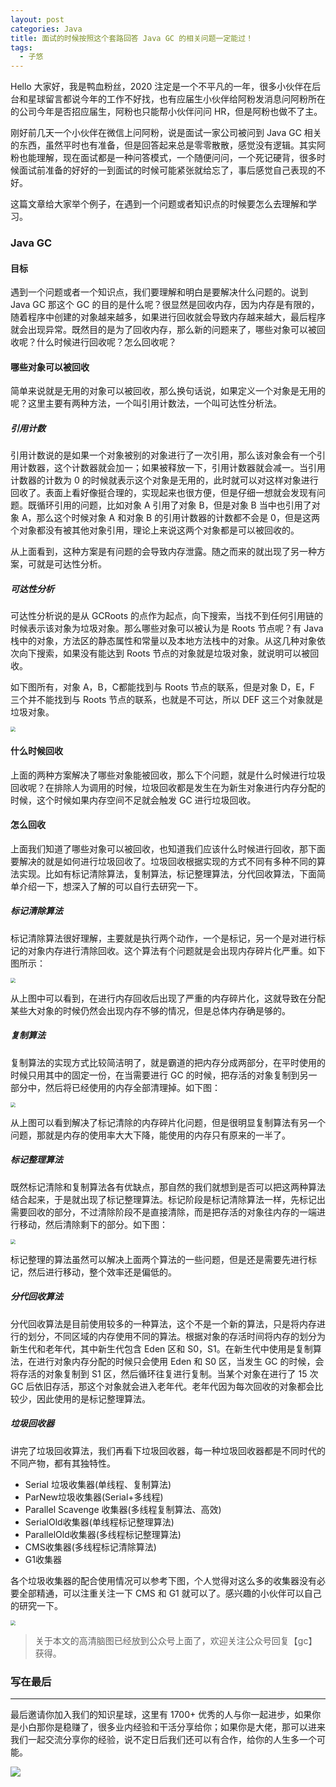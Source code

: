 ```yaml
---
layout: post
categories: Java
title: 面试的时候按照这个套路回答 Java GC 的相关问题一定能过！
tags:
  - 子悠
---
```


Hello 大家好，我是鸭血粉丝，2020 注定是一个不平凡的一年，很多小伙伴在后台和星球留言都说今年的工作不好找，也有应届生小伙伴给阿粉发消息问阿粉所在的公司今年是否招应届生，阿粉也只能帮小伙伴问问 HR，但是阿粉也做不了主。

刚好前几天一个小伙伴在微信上问阿粉，说是面试一家公司被问到 Java GC 相关的东西，虽然平时也有准备，但是回答起来总是零零散散，感觉没有逻辑。其实阿粉也能理解，现在面试都是一种问答模式，一个随便问问，一个死记硬背，很多时候面试前准备的好好的一到面试的时候可能紧张就给忘了，事后感觉自己表现的不好。

这篇文章给大家举个例子，在遇到一个问题或者知识点的时候要怎么去理解和学习。

### Java GC

#### 目标

遇到一个问题或者一个知识点，我们要理解和明白是要解决什么问题的。说到 Java GC 那这个 GC 的目的是什么呢？很显然是回收内存，因为内存是有限的，随着程序中创建的对象越来越多，如果进行回收就会导致内存越来越大，最后程序就会出现异常。既然目的是为了回收内存，那么新的问题来了，哪些对象可以被回收呢？什么时候进行回收呢？怎么回收呢？

#### 哪些对象可以被回收

简单来说就是无用的对象可以被回收，那么换句话说，如果定义一个对象是无用的呢？这里主要有两种方法，一个叫引用计数法，一个叫可达性分析法。

##### 引用计数

引用计数说的是如果一个对象被别的对象进行了一次引用，那么该对象会有一个引用计数器，这个计数器就会加一；如果被释放一下，引用计数器就会减一。当引用计数器的计数为 0 的时候就表示这个对象是无用的，此时就可以对这样对象进行回收了。表面上看好像挺合理的，实现起来也很方便，但是仔细一想就会发现有问题。既循环引用的问题，比如对象 A 引用了对象 B，但是对象 B 当中也引用了对象 A，那么这个时候对象 A 和对象 B 的引用计数器的计数都不会是 0，但是这两个对象都没有被其他对象引用，理论上来说这两个对象都是可以被回收的。

从上面看到，这种方案是有问题的会导致内存泄露。随之而来的就出现了另一种方案，可就是可达性分析。

##### 可达性分析

可达性分析说的是从 GCRoots 的点作为起点，向下搜索，当找不到任何引用链的时候表示该对象为垃圾对象。那么哪些对象可以被认为是 Roots 节点呢？有 Java 栈中的对象，方法区的静态属性和常量以及本地方法栈中的对象。从这几种对象依次向下搜索，如果没有能达到 Roots 节点的对象就是垃圾对象，就说明可以被回收。

如下图所有，对象 A，B，C都能找到与 Roots 节点的联系，但是对象 D，E，F 三个并不能找到与 Roots 节点的联系，也就是不可达，所以 DEF 这三个对象就是垃圾对象。

<img src="http://www.justdojava.com/assets/images/2019/java/image_ziyou/gc1.png" style="zoom:50%;" />



#### 什么时候回收

上面的两种方案解决了哪些对象能被回收，那么下个问题，就是什么时候进行垃圾回收呢？在排除人为调用的时候，垃圾回收都是发生在为新生对象进行内存分配的时候，这个时候如果内存空间不足就会触发 GC 进行垃圾回收。

#### 怎么回收

上面我们知道了哪些对象可以被回收，也知道我们应该什么时候进行回收，那下面要解决的就是如何进行垃圾回收了。垃圾回收根据实现的方式不同有多种不同的算法实现。比如有标记清除算法，复制算法，标记整理算法，分代回收算法，下面简单介绍一下，想深入了解的可以自行去研究一下。

##### 标记清除算法

标记清除算法很好理解，主要就是执行两个动作，一个是标记，另一个是对进行标记的对象内存进行清除回收。这个算法有个问题就是会出现内存碎片化严重。如下图所示：

<img src="http://www.justdojava.com/assets/images/2019/java/image_ziyou/gc2.png" style="zoom:50%;" />

从上图中可以看到，在进行内存回收后出现了严重的内存碎片化，这就导致在分配某些大对象的时候仍然会出现内存不够的情况，但是总体内存确是够的。

##### 复制算法

复制算法的实现方式比较简洁明了，就是霸道的把内存分成两部分，在平时使用的时候只用其中的固定一份，在当需要进行 GC 的时候，把存活的对象复制到另一部分中，然后将已经使用的内存全部清理掉。如下图：

<img src="http://www.justdojava.com/assets/images/2019/java/image_ziyou/gc3.png" style="zoom:50%;" />

从上图可以看到解决了标记清除的内存碎片化问题，但是很明显复制算法有另一个问题，那就是内存的使用率大大下降，能使用的内存只有原来的一半了。

##### 标记整理算法

既然标记清除和复制算法各有优缺点，那自然的我们就想到是否可以把这两种算法结合起来，于是就出现了标记整理算法。标记阶段是标记清除算法一样，先标记出需要回收的部分，不过清除阶段不是直接清除，而是把存活的对象往内存的一端进行移动，然后清除剩下的部分。如下图：

<img src="http://www.justdojava.com/assets/images/2019/java/image_ziyou/gc4.png" style="zoom:50%;" />

标记整理的算法虽然可以解决上面两个算法的一些问题，但是还是需要先进行标记，然后进行移动，整个效率还是偏低的。

##### 分代回收算法

分代回收算法是目前使用较多的一种算法，这个不是一个新的算法，只是将内存进行的划分，不同区域的内存使用不同的算法。根据对象的存活时间将内存的划分为新生代和老年代，其中新生代包含 Eden 区和 S0，S1。在新生代中使用是复制算法，在进行对象内存分配的时候只会使用 Eden 和 S0 区，当发生 GC 的时候，会将存活的对象复制到 S1 区，然后循环往复进行复制。当某个对象在进行了 15 次GC 后依旧存活，那这个对象就会进入老年代。老年代因为每次回收的对象都会比较少，因此使用的是标记整理算法。

##### 垃圾回收器

讲完了垃圾回收算法，我们再看下垃圾回收器，每一种垃圾回收器都是不同时代的不同产物，都有其独特性。

- Serial 垃圾收集器(单线程、复制算法)
- ParNew垃圾收集器(Serial+多线程)
- Parallel Scavenge 收集器(多线程复制算法、高效)
- SerialOld收集器(单线程标记整理算法)
- ParallelOld收集器(多线程标记整理算法)
- CMS收集器(多线程标记清除算法)
- G1收集器

各个垃圾收集器的配合使用情况可以参考下图，个人觉得对这么多的收集器没有必要全部精通，可以注重关注一下 CMS 和 G1 就可以了。感兴趣的小伙伴可以自己的研究一下。

<img src="http://www.justdojava.com/assets/images/2019/java/image_ziyou/gc5.png" style="zoom:50%;" />

> 关于本文的高清脑图已经放到公众号上面了，欢迎关注公众号回复【gc】获得。

### 写在最后

---

最后邀请你加入我们的知识星球，这里有 1700+ 优秀的人与你一起进步，如果你是小白那你是稳赚了，很多业内经验和干活分享给你；如果你是大佬，那可以进来我们一起交流分享你的经验，说不定日后我们还可以有合作，给你的人生多一个可能。

![](http://www.justdojava.com/assets/images/2019/java/image_ziyou/子悠-知识星球.png)

